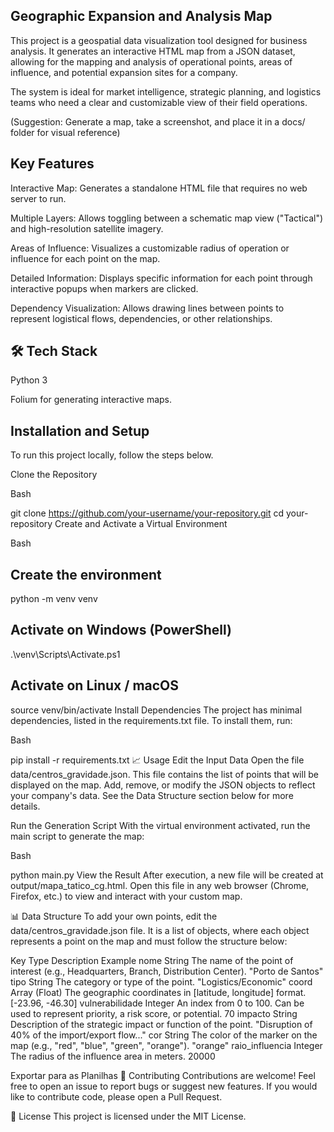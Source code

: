 ## Geographic Expansion and Analysis Map
This project is a geospatial data visualization tool designed for business analysis. It generates an interactive HTML map from a JSON dataset, allowing for the mapping and analysis of operational points, areas of influence, and potential expansion sites for a company.

The system is ideal for market intelligence, strategic planning, and logistics teams who need a clear and customizable view of their field operations.

(Suggestion: Generate a map, take a screenshot, and place it in a docs/ folder for visual reference)

## Key Features
Interactive Map: Generates a standalone HTML file that requires no web server to run.

Multiple Layers: Allows toggling between a schematic map view ("Tactical") and high-resolution satellite imagery.

Areas of Influence: Visualizes a customizable radius of operation or influence for each point on the map.

Detailed Information: Displays specific information for each point through interactive popups when markers are clicked.

Dependency Visualization: Allows drawing lines between points to represent logistical flows, dependencies, or other relationships.

## 🛠️ Tech Stack
Python 3

Folium for generating interactive maps.

## Installation and Setup
To run this project locally, follow the steps below.

Clone the Repository

Bash

git clone https://github.com/your-username/your-repository.git
cd your-repository
Create and Activate a Virtual Environment

Bash

## Create the environment
python -m venv venv

## Activate on Windows (PowerShell)
.\venv\Scripts\Activate.ps1

## Activate on Linux / macOS
source venv/bin/activate
Install Dependencies
The project has minimal dependencies, listed in the requirements.txt file. To install them, run:

Bash

pip install -r requirements.txt
📈 Usage
Edit the Input Data
Open the file data/centros_gravidade.json. This file contains the list of points that will be displayed on the map. Add, remove, or modify the JSON objects to reflect your company's data. See the Data Structure section below for more details.

Run the Generation Script
With the virtual environment activated, run the main script to generate the map:

Bash

python main.py
View the Result
After execution, a new file will be created at output/mapa_tatico_cg.html. Open this file in any web browser (Chrome, Firefox, etc.) to view and interact with your custom map.

📊 Data Structure
To add your own points, edit the data/centros_gravidade.json file. It is a list of objects, where each object represents a point on the map and must follow the structure below:

Key	Type	Description	Example
nome	String	The name of the point of interest (e.g., Headquarters, Branch, Distribution Center).	"Porto de Santos"
tipo	String	The category or type of the point.	"Logistics/Economic"
coord	Array (Float)	The geographic coordinates in [latitude, longitude] format.	[-23.96, -46.30]
vulnerabilidade	Integer	An index from 0 to 100. Can be used to represent priority, a risk score, or potential.	70
impacto	String	Description of the strategic impact or function of the point.	"Disruption of 40% of the import/export flow..."
cor	String	The color of the marker on the map (e.g., "red", "blue", "green", "orange").	"orange"
raio_influencia	Integer	The radius of the influence area in meters.	20000

Exportar para as Planilhas
🤝 Contributing
Contributions are welcome! Feel free to open an issue to report bugs or suggest new features. If you would like to contribute code, please open a Pull Request.

📄 License
This project is licensed under the MIT License.
